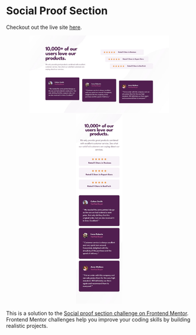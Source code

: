 # Social Proof Section

Checkout out the live site [here](https://elorenn.github.io/social-proof-section/).

<p align="center">
  <img src="/design/desktop-design.jpg" alt="Social Proof Section Desktop" width="75%">
  <img src="/design/mobile-design.jpg" alt="Social Proof Section Mobile" width="25%">
</p>

This is a solution to the [Social proof section challenge on Frontend Mentor](https://www.frontendmentor.io/challenges/social-proof-section-6e0qTv_bA). Frontend Mentor challenges help you improve your coding skills by building realistic projects.
